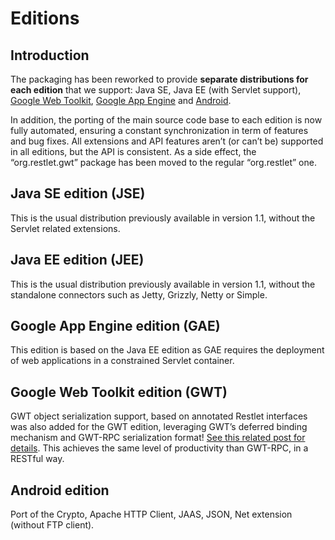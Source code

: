 # Editions

## Introduction

The packaging has been reworked to provide **separate distributions for each edition** that we support: Java SE, Java EE (with Servlet support), [Google Web Toolkit](http://blog.restlet.com/2008/07/25/restlet-ported-to-gwt/),
[Google App Engine](http://blog.restlet.com/2009/04/11/restlet-in-the-cloud-with-google-app-engine/)
and [Android](http://blog.restlet.com/2009/05/06/restlet-available-on-android-phones/).

In addition, the porting of the main source code base to each edition is now fully automated, ensuring a constant synchronization in term of features and bug fixes. All extensions and API features aren’t (or can’t be) supported in all editions, but the API is consistent. As a side effect, the “org.restlet.gwt” package has been moved to the regular
“org.restlet” one.

## Java SE edition (JSE)

This is the usual distribution previously available in version 1.1, without the Servlet related extensions.

## Java EE edition (JEE)

This is the usual distribution previously available in version 1.1, without the standalone connectors such as Jetty, Grizzly, Netty or Simple.

## Google App Engine edition (GAE)

This edition is based on the Java EE edition as GAE requires the deployment of web applications in a constrained Servlet container.

## Google Web Toolkit edition (GWT)

GWT object serialization support, based on annotated Restlet interfaces was also added for the GWT edition, leveraging GWT’s deferred binding mechanism and GWT-RPC serialization format! [See this related post for details](http://blog.restlet.com/2009/12/17/restlet-a-restful-middleware-for-gwt-gae-and-android/). This achieves the same level of productivity than GWT-RPC, in a RESTful way.

## Android edition

Port of the Crypto, Apache HTTP Client, JAAS, JSON, Net extension (without FTP client).
